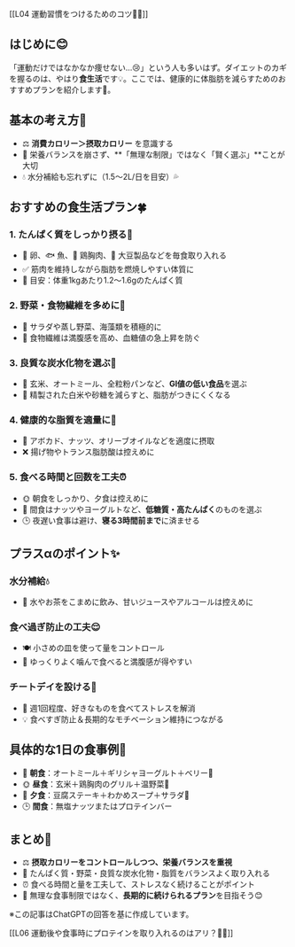 [[L04 運動習慣をつけるためのコツ💪🌟]]


## はじめに😊
「運動だけではなかなか痩せない…😢」という人も多いはず。ダイエットのカギを握るのは、やはり**食生活**です💡。ここでは、健康的に体脂肪を減らすためのおすすめプランを紹介します🌿。

## 基本の考え方📖
- ⚖️ **消費カロリー＞摂取カロリー** を意識する  
- 🥗 栄養バランスを崩さず、**「無理な制限」ではなく「賢く選ぶ」**ことが大切  
- 💧 水分補給も忘れずに（1.5〜2L/日を目安）💦  

## おすすめの食生活プラン🍀

### 1. たんぱく質をしっかり摂る💪
- 🥚 卵、🐟 魚、🐓 鶏胸肉、🍳 大豆製品などを毎食取り入れる  
- ✅ 筋肉を維持しながら脂肪を燃焼しやすい体質に  
- 🍗 目安：体重1kgあたり1.2〜1.6gのたんぱく質  

### 2. 野菜・食物繊維を多めに🥦
- 🥗 サラダや蒸し野菜、海藻類を積極的に  
- 🌿 食物繊維は満腹感を高め、血糖値の急上昇を防ぐ  

### 3. 良質な炭水化物を選ぶ🍚
- 🍠 玄米、オートミール、全粒粉パンなど、**GI値の低い食品**を選ぶ  
- 🍞 精製された白米や砂糖を減らすと、脂肪がつきにくくなる  

### 4. 健康的な脂質を適量に🥜
- 🥑 アボカド、ナッツ、オリーブオイルなどを適度に摂取  
- ❌ 揚げ物やトランス脂肪酸は控えめに  

### 5. 食べる時間と回数を工夫⏰
- 🌞 朝食をしっかり、夕食は控えめに  
- 🍴 間食はナッツやヨーグルトなど、**低糖質・高たんぱく**のものを選ぶ  
- 🕒 夜遅い食事は避け、**寝る3時間前まで**に済ませる  

## プラスαのポイント✨

### 水分補給💧
- 🚰 水やお茶をこまめに飲み、甘いジュースやアルコールは控えめに  

### 食べ過ぎ防止の工夫😌
- 🍽️ 小さめの皿を使って量をコントロール  
- 🧘 ゆっくりよく噛んで食べると満腹感が得やすい  

### チートデイを設ける🎉
- 🍕 週1回程度、好きなものを食べてストレスを解消  
- 💡 食べすぎ防止＆長期的なモチベーション維持につながる  

## 具体的な1日の食事例🍴
- 🌅 **朝食**：オートミール＋ギリシャヨーグルト＋ベリー🍓  
- 🌞 **昼食**：玄米＋鶏胸肉のグリル＋温野菜🥗  
- 🌙 **夕食**：豆腐ステーキ＋わかめスープ＋サラダ🥬  
- 🕒 **間食**：無塩ナッツまたはプロテインバー  

## まとめ🌟
- ⚖️ **摂取カロリーをコントロールしつつ、栄養バランスを重視**  
- 💪 たんぱく質・野菜・良質な炭水化物・脂質をバランスよく取り入れる  
- ⏰ 食べる時間と量を工夫して、ストレスなく続けることがポイント  
- 🌿 無理な食事制限ではなく、**長期的に続けられるプラン**を目指そう😊  

※この記事はChatGPTの回答を基に作成しています。

[[L06 運動後や食事時にプロテインを取り入れるのはアリ？💪✨]]